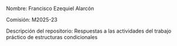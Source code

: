 Nombre: Francisco Ezequiel Alarcón

Comisión: M2025-23

Descripción del repositorio: Respuestas a las actividades del trabajo práctico de estructuras condicionales
